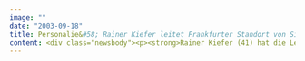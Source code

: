 ```yaml
---
image: ""
date: "2003-09-18"
title: Personalie&#58; Rainer Kiefer leitet Frankfurter Standort von SinnerSchrader
content: <div class="newsbody"><p><strong>Rainer Kiefer (41) hat die Leitung des Frankfurter Büros von SinnerSchrader übernommen. Er berichtet direkt an den Vorstand. SinnerSchrader baut mit seinem Engagement und weiteren neuen Mitarbeitern den Standort Frankfurt/Main aus.</strong></p><p>"Wir sehen dort neue Chancen, da Wettbewerber sich von der Rhein-Main-Region verabschiedet haben", erklärt CEO Matthias Schrader. "Rainer Kiefer hat sich in der Branche einen exzellenten Ruf erarbeitet. Er wird unser Geschäft in der Region mit seiner langjährigen Erfahrung ein gutes Stück voranbringen."</p><p>Rainer Kiefer gründete 1995 die Agentur Kiefer Cross Media (KCM), die sich mit Kunden wie F.A.Z., vwd und Wella einen Namen gemacht hat. Zuvor war der Diplom-Betriebswirt als Berater bei der PR-Agentur und Kommunikationsberatung Burson-Marsteller und als Marketing Manager bei der BfG Bank AG (heute SEB) tätig.</p><p>SinnerSchrader unterhält in Frankfurt bereits seit mehr als zwei Jahren ein Projektbüro. Die Verstärkung des Standorts auf vorerst 20 Mitarbeiter dient nicht nur der Neukundengewinnung. Die deutlich intensivierte Präsenz und Kompetenz in der Rhein-Main-Region wird auch den bestehenden Kunden, nicht zuletzt aus der Finanzbranche, zu Gute kommen.</p></div>
---
```

